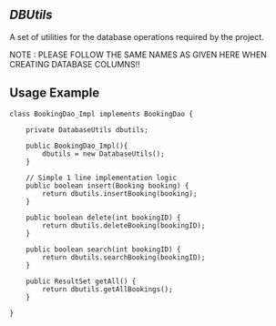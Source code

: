 *DBUtils*
---------

A set of utilities for the database operations required by the project.

NOTE : PLEASE FOLLOW THE SAME NAMES AS GIVEN HERE WHEN CREATING DATABASE COLUMNS!!


Usage Example
-------------
    class BookingDao_Impl implements BookingDao {

        private DatabaseUtils dbutils;

        public BookingDao_Impl(){
            dbutils = new DatabaseUtils();
        }

        // Simple 1 line implementation logic
        public boolean insert(Booking booking) {
            return dbutils.insertBooking(booking);
        }

        public boolean delete(int bookingID) {
            return dbutils.deleteBooking(bookingID);
        }

        public boolean search(int bookingID) {
            return dbutils.searchBooking(bookingID);
        }

        public ResultSet getAll() {
            return dbutils.getAllBookings();
        }

    }
